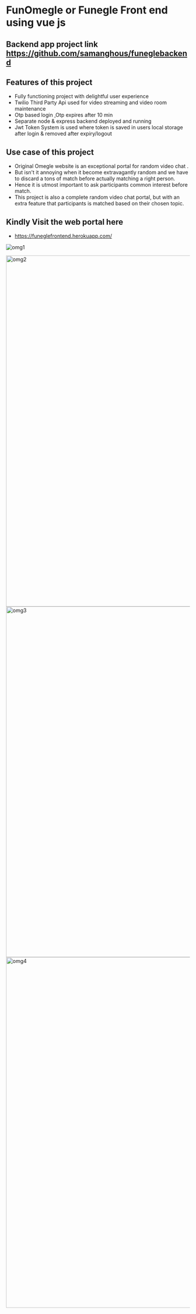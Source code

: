 # FunOmegle or Funegle Front end using vue js

## Backend app project link https://github.com/samanghous/funeglebackend

## Features of this project
- Fully functioning project with delightful user experience
- Twilio Third Party Api used for video streaming and video room maintenance
- Otp based login ,Otp expires after 10 min
- Separate node & express backend deployed and running
- Jwt Token System is used where token is saved in users local storage after login & removed after expiry/logout


## Use case of this project
- Original Omegle website is an exceptional portal for random video chat .
- But isn't it annoying when it become extravagantly random and we have to discard a tons of match before actually matching a right person.
- Hence it is utmost important to ask participants common interest before match.
- This project is also a complete random video chat portal, but with an extra feature that participants is matched based on their chosen topic. 

## Kindly Visit the web portal here
- https://funeglefrontend.herokuapp.com/

 ![omg1](https://user-images.githubusercontent.com/62466836/209998434-fa1be5b2-3e55-42a8-b63c-5786acfd3235.jpg)

<img width="960" alt="omg2" src="https://user-images.githubusercontent.com/62466836/209998469-450f0624-61aa-4f2a-81c5-9c9b2455496e.png">
<img width="959" alt="omg3" src="https://user-images.githubusercontent.com/62466836/209998495-365ed064-c902-4d5d-8d51-268267c753f4.png">
<img width="959" alt="omg4" src="https://user-images.githubusercontent.com/62466836/209998522-f2714c66-6741-48b9-982c-be78075e0de9.png">
